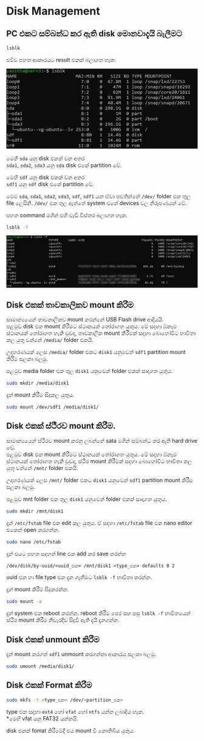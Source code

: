 # Disk Management

## PC එකට සම්බන්ධ කර ඇති disk මොනවාදැයි බැලීමට
```bash
lsblk
```
එවිව පහත ආකාරයට result එකක් බලාගත හැක.

![](./images/lsblk_result.JPG)

මෙහි `sda` යනු disk එකක් වන අතර\
`sda1`, `sda2`, `sda3` යනු `sda` disk එකේ partition වේ.

මෙහි `sdf` යනු disk එකක් වන අතර\
`sdf1` යනු `sdf` disk එකේ partition වේ.

මෙම `sda`, `sda1`, `sda2`, `sda3`, `sdf`, `sdf1` යන ඒවා පවතින්නේ  `/dev/` folder එක තුල file ලෙසිනි. `/dev/` එක තුල ඇත්තේ system එකේ devices වල නිරූපණයන් වේ.

පහත command මගින් එහි වැඩි විස්තර බලාගත හැක.
```bash
lsblk -f
```

![](./images/lsblk-result-more.JPG)

## Disk එකක් තාවකාලිකව mount කිරීම

සාමාන්‍යයෙන් තාවකාලිකව mount කරන්නේ USB Flash drive ආදියයි.\
පළමුව disk එක mount කිරීමට ස්ථානයක් තෝරාගත යුතුය. මේ සදහා ඹ්නෑම ස්ථානයක් තෝරාගත හැකි වුවද, තාවකාලික mount කිරීමක් සදහා බොහෝවිට භාවිතා කල යුතු වන්නේ `/media/` folder එකයි.

උදාහරණයක් ලෙස `/media/` folder එකට `disk1` යනුවෙන් `sdf1` partition mount කිරීම සලකා බලමු.

පළමුව media folder එක තුල `disk1` යනුවෙන් folder එකක් සාදාගත යුතුය.
```bash
sudo mkdir /media/disk1
```

දැන් mount කිරීම සිදුකල යුතුය.
```bash
sudo mount /dev/sdf1 /media/disk1/
```

## Disk එකක් ස්ථීරව mount කිරීම.
සාමාන්‍යයෙන් ස්ථීරව mount කරනු ලබන්නේ sata මගින් සම්බන්ධ කර ඇති hard drive වේ.\
පළමුව disk එක mount කිරීමට ස්ථානයක් තෝරාගත යුතුය. මේ සදහා ඹ්නෑම ස්ථානයක් තෝරාගත හැකි වුවද, ස්ථීර mount කිරීමක් සදහා බොහෝවිට භාවිතා කල යුතු වන්නේ `/mnt/` folder එකයි.

උදාහරණයක් ලෙස `/mnt/` folder එකට `disk1` යනුවෙන් `sdf1` partition mount කිරීම සලකා බලමු.

පළමුව mnt folder එක තුල `disk1` යනුවෙන් folder එකක් සාදාගත යුතුය.
```bash
sudo mkdir /mnt/disk1
```

දැන් `/etc/fstab` file එක edit කල යුතුය. ඒ සදහා `/etc/fstab` file එක nano editor එකෙන් open කරගන්න.
```bash
sudo nano /etc/fstab
```

දැන් එයට පහත සදහන් line එක add කර save කරන්න
```txt
/dev/disk/by-uuid/<uuid_එක> /mnt/disk1 <type_එක> defaults 0 2
```
uuid එක හා file type එක දැන ගැනීමට `lsblk -f` භාවිතා කරන්න.

දැන් mount කිරීම සිදුකරන්න.
```bash
sudo mount -a
```

දැන් system එක reboot කරන්න. reboot කිරීම පෙර සහ පසු `lsblk -f` භාවිතයෙන් ස්ථීර mount කිරීම නිවැරදිව සිදුවී ඇති දැයි දැනගන්න.

## Disk එකක් unmount කිරීම
දැන් mount කරගත් `sdf1` unmount කරගන්නා ආකාරය සලකා බලමු.
```bash
sudo umount /media/disk1/
```


## Disk එකක් Format කිරීම
```bash
sudo mkfs -t <type_එක> /dev/<partition_එක>
```

type එක සදහා `ext4` හෝ `vfat` හෝ `ntfs` යන්න ලබාදිය හැක.\
*මෙහි vfat යනු FAT32 යන්නයි.

disk එකක් fomat කිරීමේදී එය mount වී නොතිබිය යුතුය.